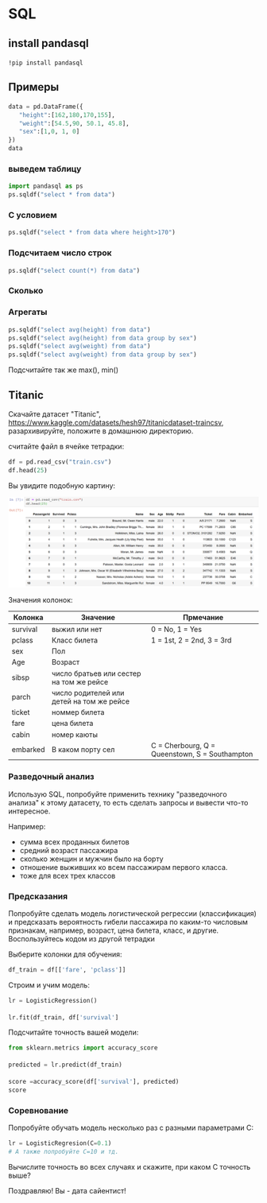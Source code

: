 # SQL

## install pandasql

`!pip install pandasql`

## Примеры

```python
data = pd.DataFrame({
   "height":[162,180,170,155],
   "weight":[54.5,90, 50.1, 45.8],
   "sex":[1,0, 1, 0]
})
data
```


### выведем таблицу

```python
import pandasql as ps
ps.sqldf("select * from data")
```

### С условием

```python
ps.sqldf("select * from data where height>170")
```

### Подсчитаем число строк

```python
ps.sqldf("select count(*) from data")
```

### Сколько 


### Агрегаты

```python
ps.sqldf("select avg(height) from data")
ps.sqldf("select avg(height) from data group by sex")
ps.sqldf("select avg(weight) from data")
ps.sqldf("select avg(weight) from data group by sex")
```

Подсчитайте так же max(), min()

## Titanic

Скачайте датасет "Titanic", https://www.kaggle.com/datasets/hesh97/titanicdataset-traincsv, разархивируйте, положите в домашнюю директорию.


считайте файл в ячейке тетрадки:

```python
df = pd.read_csv("train.csv")
df.head(25)
```

Вы увидите подобную картину:

![titanic-1](../img/ml-titanic-1.png) 

Значения колонок:

| Колонка | Значение      | Прмечание                      |
----------|---------------|---------------------------------
| survival |	выжил или нет |	0 = No, 1 = Yes|
| pclass |	Класс билета |	1 = 1st, 2 = 2nd, 3 = 3rd|
| sex |	Пол 	
| Age |	Возраст 	
| sibsp | число братьев или сестер на том же рейсе | 	
| parch |	число родителей или детей на том же рейсе |	
| ticket |	номмер билета 	|
| fare |	цена билета 	|
| cabin |	номер каюты 	|
| embarked | 	В каком порту сел |	C = Cherbourg, Q = Queenstown, S = Southampton


### Разведочный анализ 

Использую SQL, попробуйте применить технику "разведочного анализа" к этому датасету, то есть сделать запросы и вывести что-то интересное.

Например:

* сумма всех проданных билетов
* средний возраст пассажира
* сколько женщин и мужчин было на борту
* отношение выживших ко всем пассажирам первого класса.
* тоже для всех трех классов

### Предсказания

Попробуйте сделать модель логистической регрессии (классификация) и предсказать вероятность гибели пассажира по каким-то числовым признакам, например, возраст, цена билета, класс, и другие. Воспользуйтесь кодом из другой тетрадки

Выберите колонки для обучения:

```python
df_train = df[['fare', 'pclass']]
```

Строим и учим модель:

```python
lr = LogisticRegression()

lr.fit(df_train, df['survival']
```


Подсчитайте точность вашей модели:

```python
from sklearn.metrics import accuracy_score

predicted = lr.predict(df_train)

score =accuracy_score(df['survival'], predicted)
score
```

### Соревнование

Попробуйте обучать модель несколько раз c разными параметрами С:

```python
lr = LogisticRegresion(C=0.1)
# А также попробуйте С=10 и тд.
```
Вычислите точность во всех случаях и скажите, при каком С точность выше?

Поздравляю! Вы - дата сайентист!


